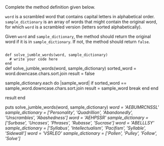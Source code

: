 Complete the method definition given below.

`word` is a scrambled word that contains capital letters in alphabetical order. `sample_dictionary` is an array of words that might contain the original word, for which `word` is a scrambled version (letters sorted alphabetically).

Given `word` and `sample_dictionary`, the method should return the original word if it is in `sample_dictionary`. If not, the method should return `false`.

<Editor lang="ruby" type="exercise" testMode="multipleInput">
<code>
def solve_jumble_words(word, sample_dictionary)
  # write your code here
end
</code>

<solution>
def solve_jumble_words(word, sample_dictionary)
  sorted_word = word.downcase.chars.sort.join
  result = false

  sample_dictionary.each do |sample_word|
    if sorted_word == sample_word.downcase.chars.sort.join
      result = sample_word
      break
    end
  end

  result
end
</solution>

<testcases>
<caller>
puts solve_jumble_words(word, sample_dictionary)
</caller>
<testcase>
<i>
word = 'AEBUMRCNSSL'
sample_dictionary = ['Personality', 'Quadrillion', 'Abandonedly', 'Unscrambles', 'Abashedness']
</i>
</testcase>
<testcase>
<i>
word = 'AEHPSSR'
sample_dictionary = ['Surbase', 'Uncases', 'Phrases', 'Rubasse', 'Sucrase']
</i>
</testcase>
<testcase>
<i>
word = 'ABELLLSY'
sample_dictionary = ['Syllabus', 'Intellectualism', 'Pacifism', 'Syllable', 'Sidewall']
</i>
</testcase>
<testcase>
<i>
word = 'VSRLEO'
sample_dictionary = ['Pollen', 'Pulley', 'Follow', 'Solve']
</i>
</testcase>
</testcases>
</Editor>